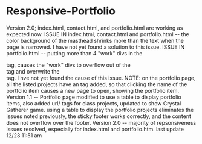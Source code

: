 # Responsive-Portfolio
Version 2.0; index.html, contact.html, and portfolio.html are working as expected now.
ISSUE IN index.html, contact.html and portfolio.html -- the color background of the masthead shrinks more than the text when the page is narrowed. I have not yet found a solution to this issue.
ISSUE IN portfolio.html -- putting more than 4 "work" divs in the <section> tag, causes the "work" divs to overflow out of the <section> tag and overwrite the <footer> tag. I hve not yet found the cause of this issue.
NOTE: on the portfolio page, all the listed projects have an <a> tag added, so that clicking the name of the portfolio item causes a new page to open, showing the portfolio item.
Version 1.1 -- Portfolio page modified to use a table to display portfolio items, also added url/<a> tags for class projects, updated to show Crystal Gatherer game. using a table to display the portfolio projects eliminates the issues noted previously, the sticky footer works correctly, and the content does not overflow over the footer.
Version 2.0 -- majority of repsonsiveness issues resolved, especially for index.html and portfolio.htm.
last update 12/23 11:51 am